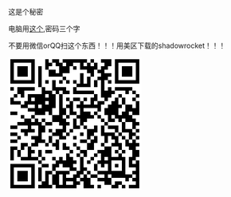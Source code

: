 这是个秘密

电脑用[这个](/assets/Share.zip),密码三个字

不要用微信orQQ扫这个东西！！！用美区下载的shadowrocket！！！

![My helpful screenshot](/assets/qs.png)